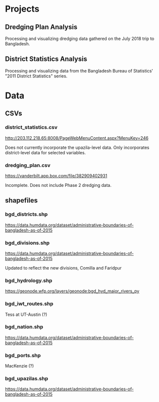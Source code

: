 # Projects

## Dredging Plan Analysis

Processing and visualizing dredging data gathered on the July 2018 trip to Bangladesh.

## District Statistics Analysis

Processing and visualizing data from the Bangladesh Bureau of Statistics' "2011 District Statistics" series.

# Data

## CSVs

### district_statistics.csv

http://203.112.218.65:8008/PageWebMenuContent.aspx?MenuKey=246

Does not currently incorporate the upazila-level data. Only incorporates district-level data for selected variables.

### dredging_plan.csv

https://vanderbilt.app.box.com/file/382909402931

Incomplete. Does not include Phase 2 dredging data.

## shapefiles

### bgd_districts.shp

https://data.humdata.org/dataset/administrative-boundaries-of-bangladesh-as-of-2015

### bgd_divisions.shp

https://data.humdata.org/dataset/administrative-boundaries-of-bangladesh-as-of-2015

Updated to reflect the new divisions, Comilla and Faridpur

### bgd_hydrology.shp

https://geonode.wfp.org/layers/geonode:bgd_hyd_major_rivers_py

### bgd_iwt_routes.shp

Tess at UT-Austin (?)

### bgd_nation.shp

https://data.humdata.org/dataset/administrative-boundaries-of-bangladesh-as-of-2015

### bgd_ports.shp

MacKenzie (?)

### bgd_upazilas.shp

https://data.humdata.org/dataset/administrative-boundaries-of-bangladesh-as-of-2015
